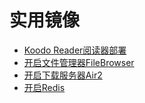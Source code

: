 # 实用镜像
- [Koodo Reader阅读器部署](./KoodoReader阅读器部署.md)
- [开启文件管理器FileBrowser](./开启文件管理器FileBrowser.md)
- [开启下载服务器Air2](./开启下载服务器Air2.md)
- [开启Redis](./开启Redis.md)
